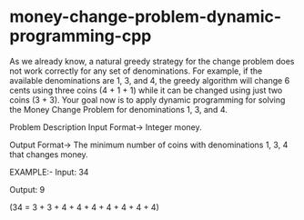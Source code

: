 # money-change-problem-dynamic-programming-cpp

As we already know, a natural greedy strategy for the change problem does not work correctly for any set of
denominations. For example, if the available denominations are 1, 3, and 4, the greedy algorithm will change
6 cents using three coins (4 + 1 + 1) while it can be changed using just two coins (3 + 3). Your goal now is
to apply dynamic programming for solving the Money Change Problem for denominations 1, 3, and 4.

Problem Description
Input Format-> Integer money.

Output Format-> The minimum number of coins with denominations 1, 3, 4 that changes money.

EXAMPLE:-
Input:
34

Output:
9

(34 = 3 + 3 + 4 + 4 + 4 + 4 + 4 + 4 + 4)
